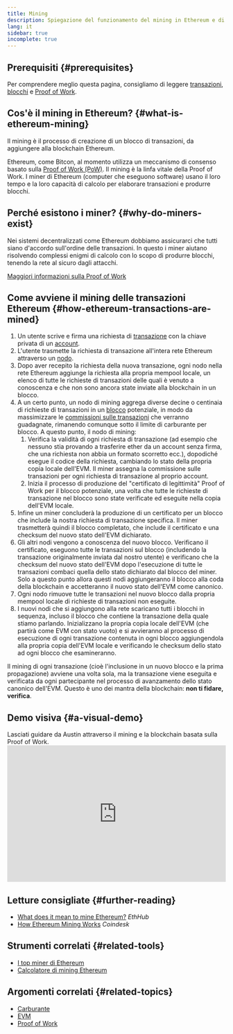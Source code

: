 ```yaml
---
title: Mining
description: Spiegazione del funzionamento del mining in Ethereum e di come contribuisce a mantenere la rete Ethereum sicura e decentralizzata.
lang: it
sidebar: true
incomplete: true
---
```


## Prerequisiti {#prerequisites}

Per comprendere meglio questa pagina, consigliamo di leggere [transazioni](/en/developers/docs/transactions/), [blocchi](/en/developers/docs/blocks/) e [Proof of Work](/developers/docs/consensus-mechanisms/pow/).

## Cos'è il mining in Ethereum? {#what-is-ethereum-mining}

Il mining è il processo di creazione di un blocco di transazioni, da aggiungere alla blockchain Ethereum.

Ethereum, come Bitcon, al momento utilizza un meccanismo di consenso basato sulla [Proof of Work (PoW)](/developers/docs/consensus-mechanisms/pow/). Il mining è la linfa vitale della Proof of Work. I miner di Ethereum (computer che eseguono software) usano il loro tempo e la loro capacità di calcolo per elaborare transazioni e produrre blocchi.

## Perché esistono i miner? {#why-do-miners-exist}

Nei sistemi decentralizzati come Ethereum dobbiamo assicurarci che tutti siano d'accordo sull'ordine delle transazioni. In questo i miner aiutano risolvendo complessi enigmi di calcolo con lo scopo di produrre blocchi, tenendo la rete al sicuro dagli attacchi.

[Maggiori informazioni sulla Proof of Work](/developers/docs/consensus-mechanisms/pow/)

## Come avviene il mining delle transazioni Ethereum {#how-ethereum-transactions-are-mined}

1. Un utente scrive e firma una richiesta di [transazione](/en/developers/docs/transactions/) con la chiave privata di un [account](/en/developers/docs/accounts/).
2. L'utente trasmette la richiesta di transazione all'intera rete Ethereum attraverso un [nodo](/en/developers/docs/nodes-and-clients/).
3. Dopo aver recepito la richiesta della nuova transazione, ogni nodo nella rete Ethereum aggiunge la richiesta alla propria mempool locale, un elenco di tutte le richieste di transazioni delle quali è venuto a conoscenza e che non sono ancora state inviate alla blockchain in un blocco.
4. A un certo punto, un nodo di mining aggrega diverse decine o centinaia di richieste di transazioni in un [blocco](/en/developers/docs/blocks/) potenziale, in modo da massimizzare le [commissioni sulle transazioni](/en/developers/docs/gas/) che verranno guadagnate, rimanendo comunque sotto il limite di carburante per blocco. A questo punto, il nodo di mining:
   1. Verifica la validità di ogni richiesta di transazione (ad esempio che nessuno stia provando a trasferire ether da un account senza firma, che una richiesta non abbia un formato scorretto ecc.), dopodiché esegue il codice della richiesta, cambiando lo stato della propria copia locale dell'EVM. Il miner assegna la commissione sulle transazioni per ogni richiesta di transazione al proprio account.
   2. Inizia il processo di produzione del "certificato di legittimità" Proof of Work per il blocco potenziale, una volta che tutte le richieste di transazione nel blocco sono state verificate ed eseguite nella copia dell'EVM locale.
5. Infine un miner concluderà la produzione di un certificato per un blocco che include la nostra richiesta di transazione specifica. Il miner trasmetterà quindi il blocco completato, che include il certificato e una checksum del nuovo stato dell'EVM dichiarato.
6. Gli altri nodi vengono a conoscenza del nuovo blocco. Verificano il certificato, eseguono tutte le transazioni sul blocco (includendo la transazione originalmente inviata dal nostro utente) e verificano che la checksum del nuovo stato dell'EVM dopo l'esecuzione di tutte le transazioni combaci quella dello stato dichiarato dal blocco del miner. Solo a questo punto allora questi nodi aggiungeranno il blocco alla coda della blockchain e accetteranno il nuovo stato dell'EVM come canonico.
7. Ogni nodo rimuove tutte le transazioni nel nuovo blocco dalla propria mempool locale di richieste di transazioni non eseguite.
8. I nuovi nodi che si aggiungono alla rete scaricano tutti i blocchi in sequenza, incluso il blocco che contiene la transazione della quale stiamo parlando. Inizializzano la propria copia locale dell'EVM (che partirà come EVM con stato vuoto) e si avvieranno al processo di esecuzione di ogni transazione contenuta in ogni blocco aggiungendola alla propria copia dell'EVM locale e verificando le checksum dello stato ad ogni blocco che esamineranno.

Il mining di ogni transazione (cioè l'inclusione in un nuovo blocco e la prima propagazione) avviene una volta sola, ma la transazione viene eseguita e verificata da ogni partecipante nel processo di avanzamento dello stato canonico dell'EVM. Questo è uno dei mantra della blockchain: **non ti fidare, verifica**.

## Demo visiva {#a-visual-demo}

Lasciati guidare da Austin attraverso il mining e la blockchain basata sulla Proof of Work. <iframe width="100%" height="315" src="https://www.youtube.com/embed/zcX7OJ-L8XQ" frameborder="0" allow="accelerometer; autoplay; clipboard-write; encrypted-media; gyroscope; picture-in-picture" allowfullscreen mark="crwd-mark"></iframe>

## Letture consigliate {#further-reading}

- [What does it mean to mine Ethereum?](https://docs.ethhub.io/using-ethereum/mining/) _EthHub_
- [How Ethereum Mining Works](https://www.coindesk.com/information/ethereum-mining-works) _Coindesk_

## Strumenti correlati {#related-tools}

- [I top miner di Ethereum](https://etherscan.io/stat/miner?range=7&blocktype=blocks)
- [Calcolatore di mining Ethereum](https://minerstat.com/coin/ETH)

## Argomenti correlati {#related-topics}

- [Carburante](/developers/docs/gas/)
- [EVM](/developers/docs/evm/)
- [Proof of Work](/developers/docs/consensus-mechanisms/pow/)
